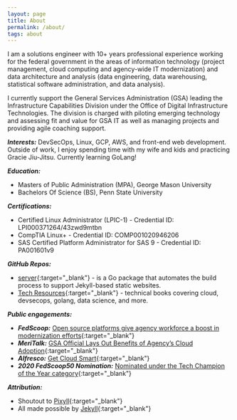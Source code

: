 ```yaml
---
layout: page
title: About
permalink: /about/
tags: about
---
```


I am a solutions engineer with 10+ years professional experience working for the federal government in the areas of information technology (project management, cloud computing and agency-wide IT modernization) and data architecture and analysis (data engineering, data warehousing, statistical software administration, and data analysis). 

I currently support the General Services Administration (GSA) leading the Infrastructure Capabilities Division under the Office of Digital Infrastructure Technologies. The division is charged with piloting emerging technology and assessing fit and value for GSA IT as well as managing projects and providing agile coaching support.  

<!--Link to my [resume](https://drive.google.com/file/d/1XuHdW7XTG-FyJejgCI-o0zdwKobK_9_a/view?usp=sharing){:target="_blank"}-->

***Interests:*** DevSecOps, Linux, GCP, AWS, and front-end web development. Outside of work, I enjoy spending time with my wife and kids and practicing Gracie Jiu-Jitsu. Currently learning GoLang! 

***Education:***
* Masters of Public Administration (MPA), George Mason University
* Bachelors Of Science (BS), Penn State University

***Certifications:***
* Certified Linux Administrator (LPIC-1) - Credential ID: LPI000371264/43zwd9mtbn
* CompTIA Linux+ - Credential ID: COMP001020946206
* SAS Certified Platform Administrator for SAS 9 - Credential ID: PA001601v9

***GitHub Repos:***
* [server](https://github.com/rkbright/server){:target="_blank"} - is a Go package that automates the build process to support Jekyll-based static websites.
* [Tech Resources](https://github.com/rkbright/tech/tree/master/docs/books){:target="_blank"} - technical books covering cloud, devsecops, golang, data science, and more.


***Public engagements:***

* ***FedScoop:*** [Open source platforms give agency workforce a boost in modernization efforts](https://www.fedscoop.com/radio/open-source-government-agency-workforce/){:target="_blank"}
* ***MeriTalk:*** [GSA Official Lays Out Benefits of Agency’s Cloud Adoption](https://www.meritalk.com/articles/gsa-official-lays-out-benefits-of-agencys-cloud-adoption/){:target="_blank"}
* ***Alfresco:*** [Get Cloud Smart](https://alfresco.wistia.com/medias/xk24uv0mpv){:target="_blank"}
* ***2020 FedScoop50 Nomination:*** [Nominated under the Tech Champion of the Year category](https://www.fedscoop.com/fedscoop50/vote/){:target="_blank"}

***Attribution:***

* Shoutout to [Pixyll](https://github.com/johno/pixyll){:target="_blank"} 
* All made possible by [Jekyll](https://jekyllrb.com/){:target="_blank"}

